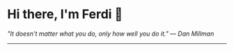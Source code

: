 <h1>Hi there, I'm Ferdi 👋</h1>

<p><em>
  "It doesn't matter what you do, only how well you do it." — Dan Millman
</em></p>

---
